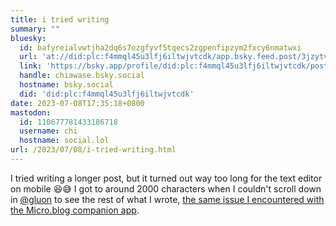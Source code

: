 ```yaml
---
title: i tried writing
summary: ""
bluesky:
  id: bafyreialvwtjha2dq6s7ozgfyvf5tqecs2zgpenfipzym2fxcy6nmatwxi
  url: 'at://did:plc:f4mmql45u3lfj6iltwjvtcdk/app.bsky.feed.post/3jzytvxvzhr2z'
  link: 'https://bsky.app/profile/did:plc:f4mmql45u3lfj6iltwjvtcdk/post/3jzytvxvzhr2z'
  handle: chiawase.bsky.social
  hostname: bsky.social
  did: 'did:plc:f4mmql45u3lfj6iltwjvtcdk'
date: 2023-07-08T17:35:18+0800
mastodon:
  id: 110677781433186718
  username: chi
  hostname: social.lol
url: /2023/07/08/i-tried-writing.html
---
```


I tried writing a longer post, but it turned out way too long for the text editor on mobile 😆😅 I got to around 2000 characters when I couldn't scroll down in [@gluon](https://micro.blog/gluon) to see the rest of what I wrote, [the same issue I encountered with the Micro.blog companion app](https://help.micro.blog/t/cant-scroll-when-creating-a-longer-post-in-micro-blog-ios-app/1948).
